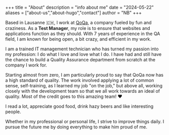 +++
title = "About"
description = "info about me"
date = "2024-05-22"
aliases = ["about-us","about-hugo","contact"]
author = "NB"
+++

Based in Lausanne 🇨🇭, I work at [QoQa](https://www.qoqa.ch/fr/concept), a company fueled by fun and craziness. As a **Test Manager**, my role is to ensure that websites and applications function as they should. With 7 years of experience in the QA field, I am known for being open, a bit crazy, and efficient in my work.

I am a trained IT management technician who has turned my passion into my profession: I do what I love and love what I do. I have had and still have the chance to build a Quality Assurance department from scratch at the company I work for.

Starting almost from zero, I am particularly proud to say that QoQa now has a high standard of quality. The work involved applying a lot of common sense, self-training, as I learned my job "on the job," but above all, working closely with the development team so that we all work towards an ideal of quality. Most of the credit goes to this amazing team! ♥️

I read a lot, appreciate good food, drink hazy beers and like interesting people.

Whether in my professional or personal life, I strive to improve things daily. I pursue the future me by doing everything to make him proud of me.
